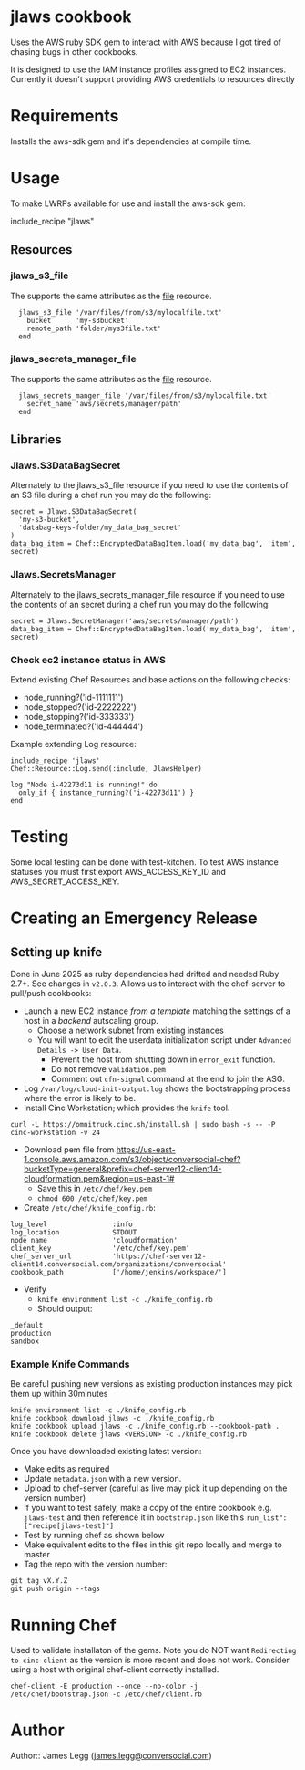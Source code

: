 # jlaws cookbook

Uses the AWS ruby SDK gem to interact with AWS because I got tired of chasing bugs in other cookbooks.

It is designed to use the IAM instance profiles assigned to EC2 instances. Currently it doesn't support
providing AWS credentials to resources directly

# Requirements

Installs the aws-sdk gem and it's dependencies at compile time.

# Usage

To make LWRPs available for use and install the aws-sdk gem:

  include_recipe "jlaws"

## Resources
### jlaws_s3_file

The supports the same attributes as the [file](http://docs.opscode.com/resource_file.html) resource.

```
  jlaws_s3_file '/var/files/from/s3/mylocalfile.txt'
    bucket      'my-s3bucket'
    remote_path 'folder/mys3file.txt'
  end
```

### jlaws_secrets_manager_file

The supports the same attributes as the [file](http://docs.opscode.com/resource_file.html) resource.

```
  jlaws_secrets_manger_file '/var/files/from/s3/mylocalfile.txt'
    secret_name 'aws/secrets/manager/path'
  end
```

## Libraries
### Jlaws.S3DataBagSecret

Alternately to the jlaws_s3_file resource if you need to use the contents of an
S3 file during a chef run you may do the following:

```
secret = Jlaws.S3DataBagSecret(
  'my-s3-bucket',
  'databag-keys-folder/my_data_bag_secret'
)
data_bag_item = Chef::EncryptedDataBagItem.load('my_data_bag', 'item', secret)
```

### Jlaws.SecretsManager

Alternately to the jlaws_secrets_manager_file resource if you need to use the contents of an
secret during a chef run you may do the following:

```
secret = Jlaws.SecretManager('aws/secrets/manager/path')
data_bag_item = Chef::EncryptedDataBagItem.load('my_data_bag', 'item', secret)
```

### Check ec2 instance status in AWS

Extend existing Chef Resources and base actions on the following checks:
 * node_running?('id-1111111')
 * node_stopped?('id-2222222')
 * node_stopping?('id-333333')
 * node_terminated?('id-444444')

Example extending Log resource:
```
include_recipe 'jlaws'
Chef::Resource::Log.send(:include, JlawsHelper)

log "Node i-42273d11 is running!" do
  only_if { instance_running?('i-42273d11') }
end
```

# Testing

Some local testing can be done with test-kitchen. To test AWS instance statuses
you must first export AWS_ACCESS_KEY_ID and AWS_SECRET_ACCESS_KEY.

# Creating an Emergency Release

## Setting up knife

Done in June 2025 as ruby dependencies had drifted and needed Ruby 2.7+. See changes in `v2.0.3`. Allows us to interact with the chef-server to pull/push cookbooks:

  * Launch a new EC2 instance _from a template_ matching the settings of a host in a _backend_ autscaling group. 
    * Choose a network subnet from existing instances 
    * You will want to edit the userdata initialization script under `Advanced Details -> User Data`.
      * Prevent the host from shutting down in `error_exit` function.
      * Do not remove `validation.pem`
      * Comment out `cfn-signal` command at the end to join the ASG.
  * Log `/var/log/cloud-init-output.log` shows the bootstrapping process where the error is likely to be.
  * Install Cinc Workstation; which provides the `knife` tool.
```
curl -L https://omnitruck.cinc.sh/install.sh | sudo bash -s -- -P cinc-workstation -v 24
```
  * Download pem file from https://us-east-1.console.aws.amazon.com/s3/object/conversocial-chef?bucketType=general&prefix=chef-server12-client14-cloudformation.pem&region=us-east-1#
    * Save this in `/etc/chef/key.pem`
    * `chmod 600 /etc/chef/key.pem`
  * Create `/etc/chef/knife_config.rb`:
```
log_level                :info
log_location             STDOUT
node_name                'cloudformation'
client_key               '/etc/chef/key.pem'
chef_server_url          'https://chef-server12-client14.conversocial.com/organizations/conversocial'
cookbook_path            ['/home/jenkins/workspace/']
```
  * Verify
    * `knife environment list -c ./knife_config.rb`
    * Should output:
```
_default
production
sandbox
```

### Example Knife Commands

Be careful pushing new versions as existing production instances may pick them up within 30minutes

```
knife environment list -c ./knife_config.rb
knife cookbook download jlaws -c ./knife_config.rb
knife cookbook upload jlaws -c ./knife_config.rb --cookbook-path .
knife cookbook delete jlaws <VERSION> -c ./knife_config.rb
```

Once you have downloaded existing latest version:
  * Make edits as required
  * Update `metadata.json` with a new version.
  * Upload to chef-server (careful as live may pick it up depending on the version number)
  * If you want to test safely, make a copy of the entire cookbook e.g. `jlaws-test` and then reference it in `bootstrap.json` like this `run_list": ["recipe[jlaws-test]"]`
  * Test by running chef as shown below
  * Make equivalent edits to the files in this git repo locally and merge to master
  * Tag the repo with the version number:
```
git tag vX.Y.Z
git push origin --tags
```

# Running Chef

Used to validate installaton of the gems.
Note you do NOT want `Redirecting to cinc-client` as the version is more recent and does not work. Consider using a host with original chef-client correctly installed.

```
chef-client -E production --once --no-color -j /etc/chef/bootstrap.json -c /etc/chef/client.rb
```

# Author
Author:: James Legg (<james.legg@conversocial.com>)
